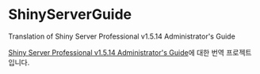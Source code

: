 # ShinyServerGuide

Translation of Shiny Server Professional v1.5.14 Administrator's Guide

[Shiny Server Professional v1.5.14 Administrator's Guide](https://docs.rstudio.com/shiny-server/#server-management)에 대한 번역 프로젝트입니다.

